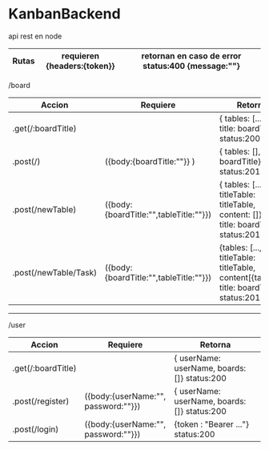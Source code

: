 # KanbanBackend
api rest en node

|Rutas  |    requieren {headers:{token}} |  retornan en caso de error status:400 {message:""} |
|---|---|----|


  /board

   |Accion          |    Requiere   |        Retorna |
   | ------------- | --------------- | --------------- |
   |.get(/:boardTitle)         |                                              |   { tables: [...], title: boardTitle} status:200 |
   |.post(/)                   |      ({body:{boardTitle:""}} )               |   { tables: [], title: boardTitle} status:201 |
   |.post(/newTable)           | ({body:{boardTitle:"",tableTitle:""}})       |   { tables: [...,{ titleTable: titleTable, content: []}], title: boardTitle} status:201 |
   |.post(/newTable/Task)      | ({body:{boardTitle:"",tableTitle:""}})       |   {tables: [...,{ titleTable: titleTable, content[{task}]}], title: boardTitle} status:201 |
                
----
 /user
 
   |Accion          |    Requiere   |        Retorna |
   | ------------- | --------------- | --------------- |
   |.get(/:boardTitle)    |               |         { userName: userName, boards: []} status:200 |
   |.post(/register)      |   ({body:{userName:"", password:""}})  |  { userName: userName, boards: []} status:200|
   |.post(/login)         |   ({body:{userName:"", password:""}})  |    {token : "Bearer ..."}    status:200
